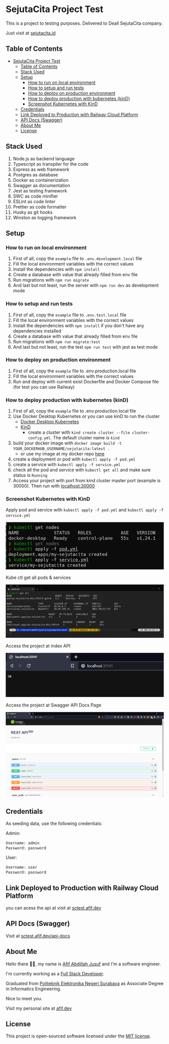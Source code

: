 # SejutaCita Project Test

This is a project to testing purposes. Delivered to Deall SejutaCita company.

Just visit at [sejutacita.id](https://sejutacita.id/)

## Table of Contents

- [SejutaCita Project Test](#sejutacita-project-test)
  - [Table of Contents](#table-of-contents)
  - [Stack Used](#stack-used)
  - [Setup](#setup)
    - [How to run on local environment](#how-to-run-on-local-environment)
    - [How to setup and run tests](#how-to-setup-and-run-tests)
    - [How to deploy on production environment](#how-to-deploy-on-production-environment)
    - [How to deploy production with kubernetes (kinD)](#how-to-deploy-production-with-kubernetes-kind)
    - [Screenshot Kubernetes with KinD](#screenshot-kubernetes-with-kind)
  - [Credentials](#credentials)
  - [Link Deployed to Production with Railway Cloud Platform](#link-deployed-to-production-with-railway-cloud-platform)
  - [API Docs (Swagger)](#api-docs-swagger)
  - [About Me](#about-me)
  - [License](#license)

## Stack Used

1. Node.js as backend language
2. Typescript as transpiler for the code
3. Express as web framework
4. Postgres as database
5. Docker as containerization
6. Swagger as documentation
7. Jest as testing framework
8. SWC as code minifier
9. ESLint as code linter
10. Prettier as code formatter
11. Husky as git hooks
12. Winston as logging framework

## Setup

### How to run on local environment

1. First of all, copy the `example` file to `.env.development.local` file
2. Fill the local environment variables with the correct values
3. Install the dependencies with `npm install`
4. Create a database with value that already filled from env file
5. Run migrations with `npm run migrate`
6. And last but not least, run the server with `npm run dev` as development mode

### How to setup and run tests

1. First of all, copy the `example` file to `.env.test.local` file
2. Fill the local environment variables with the correct values
3. Install the dependencies with `npm install` if you don't have any dependencies installed
4. Create a database with value that already filled from env file
5. Run migrations with `npm run migrate:test`
6. And last but not least, run the test `npm run test` with jest as test mode

### How to deploy on production environment

1. First of all, copy the `example` file to .env.production.local file
2. Fill the local environment variables with the correct values
3. Run and deploy with current exist Dockerfile and Docker Compose file (for test you can use Railway)

### How to deploy production with kubernetes (kinD)

1. First of all, copy the `example` file to .env.production.local file
2. Use Docker Desktop Kubernetes or you can use kinD to run the cluster
   - [Docker Desktop Kubernetes](https://docs.docker.com/desktop/kubernetes/)
   - [KinD](https://kind.sigs.k8s.io/)
     - create a cluster with `kind create cluster --file cluster-config.yml`. The default cluster name is `kind`
3. build your docker image with `docker image build -t YOUR_DOCKERHUB_USERNAME/sejutacita:latest .`
   - or use my image at my docker repo [here](https://hub.docker.com/repository/docker/bungambohlah/sejutacita)
4. create a deployment or pod with `kubectl apply -f pod.yml`
5. create a service with `kubectl apply -f service.yml`
6. check all the pod and service with `kubectl get all` and make sure status is `Running`
7. Access your project with port from kind cluster master port (example is 30000). Then run with [localhost:30000](http://localhost:30000/)

### Screenshot Kubernetes with KinD

Apply pod and service with `kubectl apply -f pod.yml` and `kubectl apply -f service.yml`

![apply](https://raw.githubusercontent.com/bungambohlah/sejutacita-test/master/screenshots/apply.png)

Kube ctl get all pods & services

![kubectl_get_all](https://raw.githubusercontent.com/bungambohlah/sejutacita-test/master/screenshots/kubectl_get_all.png)

Access the project at index API

![access_pod_1](https://raw.githubusercontent.com/bungambohlah/sejutacita-test/master/screenshots/access_pod_1.png)

Access the project at Swagger API Docs Page

![access_pod_2](https://raw.githubusercontent.com/bungambohlah/sejutacita-test/master/screenshots/access_pod_2.png)

## Credentials

As seeding data, use the following credentials:

Admin:

```text
Username: admin
Password: password
```

User:

```text
Username: user
Password: password
```

## Link Deployed to Production with Railway Cloud Platform

you can acess the api at visit at [sctest.afif.dev](https://sctest.afif.dev/)

## API Docs (Swagger)

Visit at [sctest.afif.dev/api-docs](https://sctest.afif.dev/api-docs/)

## About Me

Hello there 👋🏻, my name is [Afif Abdillah Jusuf](https://github.com/bungambohlah) and I'm a software engineer.

I'm currently working as a [Full Stack Developer](https://www.linkedin.com/in/afifjusuf/).

Graduated from [Politeknik Elektronika Negeri Surabaya](https://pens.ac.id) as Associate Degree in Informatics Engineering.

Nice to meet you.

Visit my personal site at [afif.dev](https://afif.dev)

## License

This project is open-sourced software licensed under the [MIT license](https://opensource.org/licenses/MIT).
